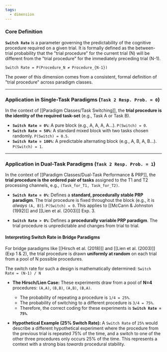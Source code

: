 ```yaml
---
tags:
  - dimension
---
```


### Core Definition
**`Switch Rate`** is a parameter governing the predictability of the cognitive procedure required on a given trial. It is formally defined as the between-trial probability that the "trial procedure" for the current trial (N) will be different from the "trial procedure" for the immediately preceding trial (N-1).

`Switch Rate = P(Procedure_N ≠ Procedure_{N-1})`

The power of this dimension comes from a consistent, formal definition of "trial procedure" across paradigm classes.

---

### Application in Single-Task Paradigms (`Task 2 Resp. Prob. = 0`)

In the context of [[Paradigm Classes/Task Switching]], the **trial procedure is the identity of the required task-set** (e.g., Task A or Task B).

*   **`Switch Rate = 0%`**: A pure block (e.g., A, A, A, A...). `P(Switch) = 0`.
*   **`Switch Rate = 50%`**: A standard mixed block with two tasks chosen randomly. `P(Switch) = 0.5`.
*   **`Switch Rate = 100%`**: A predictable alternating block (e.g., A, B, A, B...). `P(Switch) = 1`.

---

### Application in Dual-Task Paradigms (`Task 2 Resp. Prob. = 1`)

In the context of [[Paradigm Classes/Dual-Task Performance & PRP]], the **trial procedure is the ordered pair of tasks** assigned to the T1 and T2 processing channels, e.g., `(Task_for_T1, Task_for_T2)`.

*   **`Switch Rate = 0%`**: Defines a **standard, procedurally stable PRP paradigm**. The trial procedure is fixed throughout the block (e.g., it is *always* `(A, B)`). `P(Switch) = 0`. This applies to [[McCann & Johnston (1992)]] and [[Lien et al. (2003)]] Exp. 3.

*   **`Switch Rate > 0%`**: Defines a **procedurally variable PRP paradigm**. The trial procedure is unpredictable and changes from trial to trial.

#### Interpreting Switch Rate in Bridge Paradigms

For bridge paradigms like [[Hirsch et al. (2018)]] and [[Lien et al. (2003)]] (Exp 1 & 2), the trial procedure is drawn **uniformly at random** on each trial from a pool of N possible procedures.

The switch rate for such a design is mathematically determined:
`Switch Rate = (N-1) / N`

*   **The Hirsch/Lien Case:** These experiments draw from a pool of **N=4** procedures: `(A,A)`, `(B,B)`, `(A,B)`, `(B,A)`.
    *   The probability of repeating a procedure is `1/4 = 25%`.
    *   The probability of switching to a different procedure is `3/4 = 75%`.
    *   Therefore, the correct coding for these experiments is **`Switch Rate = 75%`**.

*   **Hypothetical Example (25% Switch Rate):** A `Switch Rate` of `25%` would describe a different hypothetical experiment where the procedure from the previous trial is repeated 75% of the time, and a switch to one of the other three procedures only occurs 25% of the time. This represents a context with a strong bias *towards* procedural stability.
